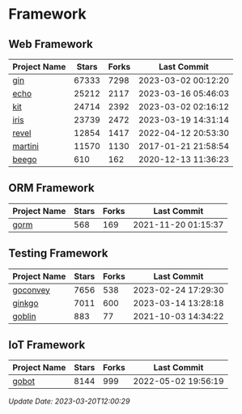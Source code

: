 # Framework

## Web Framework
| Project Name | Stars | Forks | Last Commit |
| ------------ | ----- | ----- | ----------- |
| [gin](https://github.com/gin-gonic/gin) | 67333 | 7298 | 2023-03-02 00:12:20 |
| [echo](https://github.com/labstack/echo) | 25212 | 2117 | 2023-03-16 05:46:03 |
| [kit](https://github.com/go-kit/kit) | 24714 | 2392 | 2023-03-02 02:16:12 |
| [iris](https://github.com/kataras/iris) | 23739 | 2472 | 2023-03-19 14:31:14 |
| [revel](https://github.com/revel/revel) | 12854 | 1417 | 2022-04-12 20:53:30 |
| [martini](https://github.com/go-martini/martini) | 11570 | 1130 | 2017-01-21 21:58:54 |
| [beego](https://github.com/astaxie/beego) | 610 | 162 | 2020-12-13 11:36:23 |

## ORM Framework
| Project Name | Stars | Forks | Last Commit |
| ------------ | ----- | ----- | ----------- |
| [gorm](https://github.com/jinzhu/gorm) | 568 | 169 | 2021-11-20 01:15:37 |

## Testing Framework
| Project Name | Stars | Forks | Last Commit |
| ------------ | ----- | ----- | ----------- |
| [goconvey](https://github.com/smartystreets/goconvey) | 7656 | 538 | 2023-02-24 17:29:30 |
| [ginkgo](https://github.com/onsi/ginkgo) | 7011 | 600 | 2023-03-14 13:28:18 |
| [goblin](https://github.com/franela/goblin) | 883 | 77 | 2021-10-03 14:34:22 |

## IoT Framework
| Project Name | Stars | Forks | Last Commit |
| ------------ | ----- | ----- | ----------- |
| [gobot](https://github.com/hybridgroup/gobot) | 8144 | 999 | 2022-05-02 19:56:19 |

*Update Date: 2023-03-20T12:00:29*